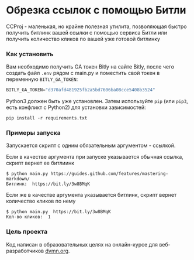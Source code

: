 # Обрезка ссылок с помощью Битли

CCProj - маленькая, но крайне полезная утилита, позволяющая быстро получить битлинк вашей ссылки с помощью сервиса Битли или получить количество кликов по вашей уже готовой битлинку


### Как установить

Вам необходимо получить GA токен Bitly на сайте Bitly, после чего создать файл `.env` рядом с main.py и поместить свой токен в переменную `BITLY_GA_TOKEN`:
```python
BITLY_GA_TOKEN="d370afd481925fb2a5bd7606ba08cce5408b3524"
```

Python3 должен быть уже установлен. 
Затем используйте `pip` (или `pip3`, есть конфликт с Python2) для установки зависимостей:
```
pip install -r requirements.txt
```


### Примеры запуска

Запускается скрипт с одним обязательным аргументом - ссылкой.

Если в качестве аргумента при запуске указывается обычная ссылка, скрипт вернет ее битлиинк
```
$ python main.py https://guides.github.com/features/mastering-markdown/
Битлинк:  https://bit.ly/3w8BMqK
```
Если же в качестве аргумента указывается битлинк, скрипт вернет количество кликов по нему
```
$ python main.py  https://bit.ly/3w8BMqK
Кол-во кликов:  1
```



### Цель проекта

Код написан в образовательных целях на онлайн-курсе для веб-разработчиков [dvmn.org](https://dvmn.org/).